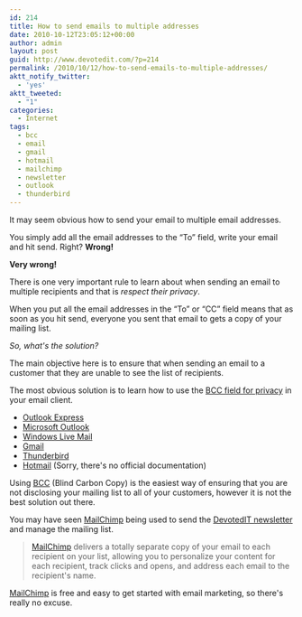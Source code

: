 ```yaml
---
id: 214
title: How to send emails to multiple addresses
date: 2010-10-12T23:05:12+00:00
author: admin
layout: post
guid: http://www.devotedit.com/?p=214
permalink: /2010/10/12/how-to-send-emails-to-multiple-addresses/
aktt_notify_twitter:
  - 'yes'
aktt_tweeted:
  - "1"
categories:
  - Internet
tags:
  - bcc
  - email
  - gmail
  - hotmail
  - mailchimp
  - newsletter
  - outlook
  - thunderbird
---
```

It may seem obvious how to send your email to multiple email addresses.

You simply add all the email addresses to the &#8220;To&#8221; field, write your email and hit send. Right? **Wrong!**

**Very wrong!**

There is one very important rule to learn about when sending an email to multiple recipients and that is _respect their privacy_.

When you put all the email addresses in the &#8220;To&#8221; or &#8220;CC&#8221; field means that as soon as you hit send, everyone you sent that email to gets a copy of your mailing list.

_So, what's the solution?_

<!--more-->The main objective here is to ensure that when sending an email to a customer that they are unable to see the list of recipients.

The most obvious solution is to learn how to use the [BCC field for privacy](http://www.cs.rutgers.edu/~watrous/bcc-for-privacy.html) in your email client.

  * [Outlook Express](http://www.microsoft.com/athome/intouch/oetips.mspx)
  * [Microsoft Outlook](http://office.microsoft.com/en-us/outlook-help/use-bcc-effectively-HA001200237.aspx)
  * [Windows Live Mail](http://help.live.com/help.aspx?project=wl_mailv3&market=en-us&querytype=topic&query=outlookexpresslivev1_proc_sendmail.htm)
  * [Gmail](http://mail.google.com/support/bin/answer.py?answer=57143)
  * [Thunderbird](http://kb.mozillazine.org/BCC)
  * [Hotmail](http://email.about.com/od/windowslivehotmailtips/qt/et_add_bcc.htm) (Sorry, there's no official documentation)

Using [BCC](http://en.wikipedia.org/wiki/Blind_carbon_copy) (Blind Carbon Copy) is the easiest way of ensuring that you are not disclosing your mailing list to all of your customers, however it is not the best solution out there.

You may have seen [MailChimp](http://www.devotedit.com/mailchimp) being used to send the [DevotedIT newsletter](http://eepurl.com/bhPvD) and manage the mailing list.

> [MailChimp](http://www.devotedit.com/mailchimp) delivers a totally separate copy of your email to each recipient on your list, allowing you to personalize your content for each recipient, track clicks and opens, and address each email to the recipient's name.

[MailChimp](http://www.devotedit.com/mailchimp) is free and easy to get started with email marketing, so there's really no excuse.